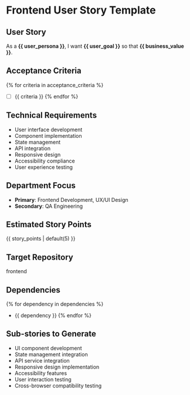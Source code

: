 # Frontend User Story Template

## User Story
As a **{{ user_persona }}**, I want **{{ user_goal }}** so that **{{ business_value }}**.

## Acceptance Criteria
{% for criteria in acceptance_criteria %}
- [ ] {{ criteria }}
{% endfor %}

## Technical Requirements
- User interface development
- Component implementation
- State management
- API integration
- Responsive design
- Accessibility compliance
- User experience testing

## Department Focus
- **Primary**: Frontend Development, UX/UI Design
- **Secondary**: QA Engineering

## Estimated Story Points
{{ story_points | default(5) }}

## Target Repository
frontend

## Dependencies
{% for dependency in dependencies %}
- {{ dependency }}
{% endfor %}

## Sub-stories to Generate
- UI component development
- State management integration
- API service integration
- Responsive design implementation
- Accessibility features
- User interaction testing
- Cross-browser compatibility testing